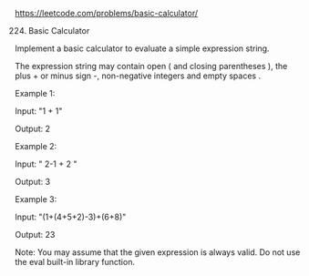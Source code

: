 https://leetcode.com/problems/basic-calculator/

224. Basic Calculator

Implement a basic calculator to evaluate a simple expression string.

The expression string may contain open ( and closing parentheses ), the plus + or minus sign -, non-negative integers and empty spaces .


Example 1:

Input: "1 + 1"

Output: 2


Example 2:

Input: " 2-1 + 2 "

Output: 3


Example 3:

Input: "(1+(4+5+2)-3)+(6+8)"

Output: 23


Note:
You may assume that the given expression is always valid.
Do not use the eval built-in library function.
